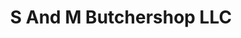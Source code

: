 ---
title: "S And M Butchershop LLC"
url: /mountain-grove/s-and-m-butchershop-llc/
shop: butcher
---
